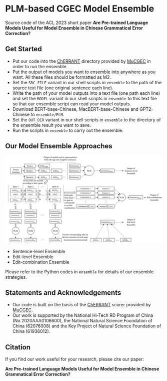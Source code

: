 # PLM-based CGEC Model Ensemble

Source code of the ACL 2023 short paper **Are Pre-trained Language Models Useful for Model Ensemble in Chinese Grammatical Error Correction?**

## Get Started
- Put our code into the [ChERRANT](https://github.com/HillZhang1999/MuCGEC/tree/main/scorers/ChERRANT) directory provided by [MuCGEC](https://github.com/HillZhang1999/MuCGEC) in order to run the ensemble.
- Put the output of models you want to ensemble into anywhere as you want. All these files should be formatted as M2.
- Set the `SRC_FILE` variant in our shell scripts in `ensemble` to the path of the source text file (one original sentence each line).
- Write the path of your model outputs into a text file (one path each line) and set the `MODEL` variant in our shell scripts in `ensemble` to this text file so that our ensemble script can read your model outputs.
- Download BERT-base-Chinese, MacBERT-base-Chinese and GPT2-Chinese to `ensemble/PLM`.
- Set the `OUT_DIR` variant in our shell scripts in `ensemble` to the directory of the ensemble result you want to save.
- Run the scripts in `ensemble` to carry out the ensemble.

## Our Model Ensemble Approaches
![diagram](diagram.png)
- Sentence-level Ensemble
- Edit-level Ensemble
- Edit-combination Ensemble

Please refer to the Python codes in `ensemble` for details of our ensemble strategies.

## Statements and Acknowledgements
- Our code is built on the basis of the [ChERRANT](https://github.com/HillZhang1999/MuCGEC/tree/main/scorers/ChERRANT) scorer provided by [MuCGEC](https://github.com/HillZhang1999/MuCGEC).
- Our work is supported by the National Hi-Tech RD Program of China (No.2020AAA0106600), the National Natural Science Foundation of China (62076008) and the Key Project of Natural Science Foundation of China (61936012).

## Citation
If you find our work useful for your research, please cite our paper:

**Are Pre-trained Language Models Useful for Model Ensemble in Chinese Grammatical Error Correction?**